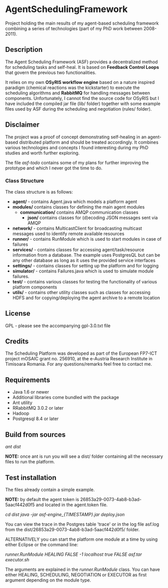 # AgentSchedulingFramework
Project holding the main results of my agent-based scheduling framework combining a series of technologies (part of my PhD work between 2008-2011).

## Description

The Agent Scheduling Framework (ASF) provides a decentralized method for scheduling tasks and self-heal. It is based on **Feedback Control Loops** that govern the previous two functionalities. 

It relies on my own **OSyRIS workflow engine** based on a nature inspired paradigm (chemical reactions was the kickstarter) to execute the scheduling algorithms and **RabbitMQ** for handling messages between components. Unfortunately, I cannot find the source code for OSyRIS but I have included the compiled jar file (lib/ folder) together with some example files used by ASF during the scheduling and negotiation (rules/ folder).

## Disclaimer

The project was a proof of concept demonstrating self-healing in an agent-based distributed platform and should be treated accordingly. It combines various technologies and concepts I found interesting during my PhD studies and worth further exploring.

The file *asf-todo* contains some of my plans for further improving the prototype and which I never got the time to do.

### Class Structure

The class structure is as follows:

- **agent/** - contains Agent.java which models a platform agent
- **modules/** contains classes for defining the main agent modules
  - **communication/** contains AMQP communication classes
    - **json/** contains classes for (d)ecoding JSON messages sent via AMQP
- **network/** - contains MulticastClient for broadcasting multicast messages used to identify remote available resources
- **runner/** - contains RunModule which is used to start modules in case of failures
- **services/** - contains classes for accessing agent/task/resource information from a database. The example uses PostgresQL but can be any other database as long as it uses the provided service interfaces
- **settings/** - contains classes for setting up the platform and for logging
- **simulator/** - contains Failures.java which is used to simulate module failures.
- **test/** - contains various classes for testing the functionality of various platform components
- **utils/** - contains other utility classes such as classes for accessing HDFS and for copying/deploying the agent archive to a remote location

## License

GPL - please see the accompanying gpl-3.0.txt file

## Credits

The Scheduling Platform was developed as part of the European FP7-ICT project mOSAIC grant no. 256910, at the e-Austria Research Institute in Timisoara Romania. For any questions/remarks feel free to contact me.

## Requirements

- Java 1.6 or newer
- Additional libraries come bundled with the package
- Ant utility
- RRabbitMQ 3.0.2 or later
- Hadoop
- Postgresql 8.4 or later

## Build from sources

*ant dist*

**NOTE:** once ant is run you will see a dist/ folder containing all the necessary files to run the platform.

## Test installation

The files already contain a simple example.

**NOTE:** by default the agent token is 26853a29-0073-4ab8-b3ad-5aacf442d0f5 and located in the agent.token file.

*cd dist*
*java -jar asf-engine_{TIMESTAMP}.jar deploy.json*

You can view the trace in the Postgres table 'trace' or in the log file asf.log from the dist/26853a29-0073-4ab8-b3ad-5aacf442d0f5/ folder.

ALTERNATIVELY you can start the platform one module at a time by using either Eclipse or the command line: 

*runner.RunModule HEALING FALSE -1 localhost true FALSE asf.tar executor.sh*

The arguments are explained in the *runner.RunModule* class. You can have either HEALING, SCHEDULING, NEGOTIATION or EXECUTOR as first argument depending on the module type.
